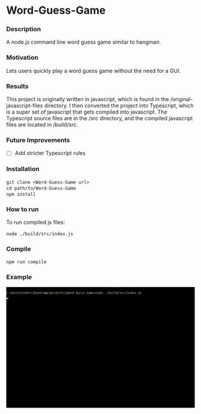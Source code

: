 # Word-Guess-Game

### Description 
A node.js command line word guess game similar to hangman.

### Motivation
Lets users quickly play a word guess game without the need for a GUI.

### Results
This project is originally written in javascript, which is found in the /original-javascript-files directory. I then converted the project into Typescript, which is a super set of javascript that gets compiled into javascript. The Typescript source files are in the /src directory, and the compiled javascript files are located in /build/src.

### Future Improvements
* [ ] Add stricter Typescript rules

### Installation
```
git clone <Word-Guess-Game url>
cd path/to/Word-Guess-Game
npm install
```
### How to run
To run compiled js files:
```
node ./build/src/index.js
```

### Compile
```
npm run compile
```

### Example

![concert-this command](./assets/gifs/demonstration.gif)
